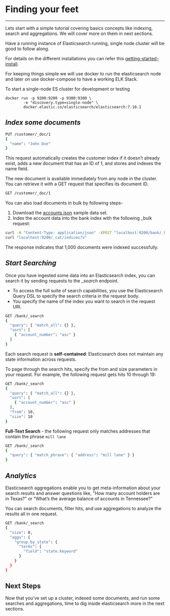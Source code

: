 # **Finding your feet**
---

Lets start with a simple tutorial covering basics concepts like indexing, search and aggregations.
We will cover more on them in next sections.

Have a running instance of Elasticsearch running, single node cluster will be good to follow along. 

For details on the different installations you can refer this [getting-started-install](https://www.elastic.co/guide/en/elasticsearch/reference/current/getting-started-install.html).

For keeping things simple we will use docker to run the elasticsearch node and later on use docker-compose to have a working ELK Stack.

To start a single-node ES cluster for development or testing

```shell
docker run -p 9200:9200 -p 9300:9300 \
        -e "discovery.type=single-node" \
        docker.elastic.co/elasticsearch/elasticsearch:7.10.1
```

## *Index some documents*

```bash
PUT /customer/_doc/1
{
  "name": "John Doe"
}
```
This request automatically creates the customer index if it doesn’t already exist, adds a new document that has an ID of 1, and stores and indexes the name field.

The new document is available immediately from any node in the cluster. You can retrieve it with a GET request that specifies its document ID.
```bash
GET /customer/_doc/1
```
You can also load documents in bulk by following steps-

1. Download the [accounts.json](https://github.com/elastic/elasticsearch/blob/master/docs/src/test/resources/accounts.json?raw=true) sample data set.
2. Index the account data into the bank index with the following _bulk request:
```bash
curl -H "Content-Type: application/json" -XPOST "localhost:9200/bank/_bulk?pretty&refresh" --data-binary "@accounts.json"
curl "localhost:9200/_cat/indices?v"
```
The response indicates that 1,000 documents were indexed successfully.

## *Start Searching*
Once you have ingested some data into an Elasticsearch index, you can search it by sending requests to the *_search* endpoint. 
- To access the full suite of search capabilities, you use the Elasticsearch Query DSL to specify the search criteria in the request body. 
- You specify the name of the index you want to search in the request URI.

```bash
GET /bank/_search
{
  "query": { "match_all": {} },
  "sort": [
    { "account_number": "asc" }
  ]
}
```

Each search request is **self-contained**: Elasticsearch does not maintain any state information across requests. 

To page through the search hits, specify the from and size parameters in your request.
For example, the following request gets hits 10 through 19:
```bash
GET /bank/_search
{
  "query": { "match_all": {} },
  "sort": [
    { "account_number": "asc" }
  ],
  "from": 10,
  "size": 10
}
```

**Full-Text Search** - the following request only matches addresses that contain the phrase `mill lane` 
```bash
GET /bank/_search
{
  "query": { "match_phrase": { "address": "mill lane" } }
}
```

## *Analytics*

Elasticsearch aggregations enable you to get meta-information about your search results and answer questions like, "How many account holders are in Texas?" or "What’s the average balance of accounts in Tennessee?" 

You can search documents, filter hits, and use aggregations to analyze the results all in one request.
```bash
GET /bank/_search
{
  "size": 0,
  "aggs": {
    "group_by_state": {
      "terms": {
        "field": "state.keyword"
      }
    }
  }
}
```

## **Next Steps**

Now that you’ve set up a cluster, indexed some documents, and run some searches and aggregations, time to dig inside elasticsearch more in the next sections.